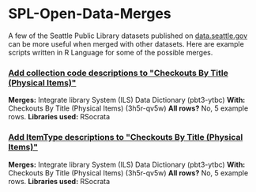 # SPL-Open-Data-Merges
A few of the Seattle Public Library datasets published on [data.seattle.gov](https://data.seattle.gov) can be more useful when merged with other datasets. Here are example scripts written in R Language for some of the possible merges.

### [Add collection code descriptions to "Checkouts By Title (Physical Items)"](https://github.com/SPLOpenData/SPL-Open-Data-Merges/blob/master/collectioncode%20descriptions.r)
**Merges:** Integrate library System (ILS) Data Dictionary (pbt3-ytbc)
**With:** Checkouts By Title (Physical Items) (3h5r-qv5w)
**All rows?** No, 5 example rows.
**Libraries used:** RSocrata

### [Add ItemType descriptions to "Checkouts By Title (Physical Items)"](https://github.com/SPLOpenData/SPL-Open-Data-Merges/blob/master/ItemType%20descriptions.R)
**Merges:** Integrate library System (ILS) Data Dictionary (pbt3-ytbc)
**With:** Checkouts By Title (Physical Items) (3h5r-qv5w)
**All rows?** No, 5 example rows.
**Libraries used:** RSocrata
